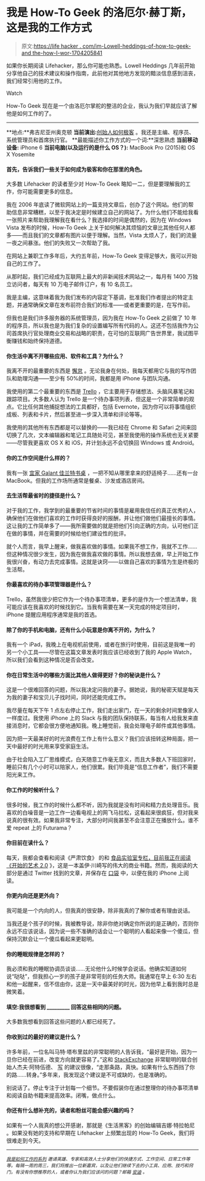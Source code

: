 # 我是 How-To Geek 的洛厄尔·赫丁斯，这是我的工作方式

> 原文:[https://life hacker . com/im-Lowell-heddings-of-how-to-geek-and the-how-I-wor-1704205841](https://lifehacker.com/im-lowell-heddings-of-how-to-geek-and-this-is-how-i-wor-1704205841)

如果你长期阅读 Lifehacker，那么你可能也熟悉。Lowell Heddings 几年前开始分享他自己的技术建议和操作指南，此前他对其他地方发现的黯淡信息感到沮丧，我们经常引用他的工作。

Watch

How-To Geek 现在是一个由洛厄尔掌舵的整洁的企业，我认为我们早就应该了解他是如何工作的了。

* * *

**地点:**弗吉尼亚州奥克顿
**当前演出:**[创始人如何极客](http://www.howtogeek.com/) 。我还是主编、程序员、系统管理员和首席执行官。
**最能描述你工作方式的一个词:**深思熟虑
**当前移动设备:** iPhone 6
**当前电脑(以及运行的是什么 OS？):** MacBook Pro (2015)和 OS X Yosemite

#### 首先，告诉我们一些关于如何成为极客和你在那里的角色。

大多数 Lifehacker 的读者至少对 How-To Geek 略知一二，但是要理解我的工作，你可能需要更多的信息。

我在 2006 年底读了微软网站上的一篇支持文章后，创办了这个网站。他们的帮助信息非常糟糕，以至于我决定是时候建立自己的网站了。为什么他们不能给我看一张照片来帮助我理解我在看什么？我选择的时间是偶然的，因为在 Windows Vista 发布的时候，How-To Geek 上关于如何解决其烦恼的文章比其他任何人都多——而且我们的文章都有图片以便于理解。当然，Vista 太烦人了，我们的流量一夜之间暴涨。他们的失败又一次帮助了我。

在网站上兼职工作多年后，大约五年前，How-To Geek 变得足够大，我可以开始自己的工作了。

从那时起，我们已经成为互联网上最大的非新闻技术网站之一，每月有 1400 万独立访问者，每天有 10 万电子邮件订户，有 10 名员工。

我是主编，这意味着我为我们发布的内容定下基调，批准我们作者提出的特定主题，并通常确保文章在发布前符合我们的标准——或者更重要的是，在写作前。

但我也是我们许多服务器的系统管理员，因为我在 How-To Geek 之前做了 10 年的程序员，所以我也是为我们复杂的设置编写所有代码的人。这还不包括我作为公司首席执行官处理商业交易和战略的职责，在可怕的互联网广告世界里，我试图平衡赚钱和始终保持道德。

#### 你生活中离不开哪些应用、软件和工具？为什么？

我离不开的最重要的东西是 [懈怠](https://slack.com/) 。无论我身在何处，我每天都用它与我的写作团队和助理沟通——至少有 50%的时间，我都是用 iPhone 与团队沟通。

我使用的第二个最重要的东西是 [Trello](https://trello.com/) ，它主要用于存储想法、头脑风暴笔记和跟踪项目。大多数人认为 Trello 是一个待办事项列表，但这是一个非常简单的观点。它比任何其他捕捉想法的工具都好，包括 Evernote，因为你可以将事情组织成板、列表和卡片，然后甚至进一步深入清单和评论等等。

我使用的其他所有东西都是可以替换的——我已经在 Chrome 和 Safari 之间来回切换了几次，文本编辑器和笔记工具随处可见，甚至我使用的操作系统也无关紧要——尽管我更喜欢 OS X 和 iOS，并计划永远不会切换回 Windows 或 Android。

#### 你的工作空间是什么样的？

我有一张 [宜家 Galant 佳兰特书桌](http://www.ikea.com/us/en/catalog/products/S59860229/) ，一把不知从哪里拿来的舒适椅子……还有一台 MacBook。但我的工作场所通常是餐桌、沙发或酒店房间。

#### 去生活帮最省时的捷径是什么？

对于我的工作，我学到的最重要的节省时间的事情是雇用我信任的真正优秀的人，确保他们在做他们喜欢的工作时获得良好的报酬，并让他们做他们最擅长的事情。这让我的工作简单多了——我所需要做的就是把他们引向正确的方向，认可他们正在做的事情，并在需要的时候给他们建设性的批评。

就个人而言，我早上醒来，做我喜欢做的事情。如果我不想工作，我就不工作……但这种情况很少发生，因为我在做我喜欢做的事情。所以我想去做，早上开始工作我很兴奋，有动力去完成事情。这就是诀窍——以做自己喜欢的事情为生是终极的生活帮。

#### 你最喜欢的待办事项管理器是什么？

Trello，虽然我很少把它作为一个待办事项清单，更多的是作为一个想法清单，我可能应该在我喜欢的时候找到它。当我有需要在某一天完成的特定项目时，iPhone 提醒应用程序通常是我的首选。

#### 除了你的手机和电脑，还有什么小玩意是你离不开的，为什么？

我有一个 iPad，我晚上在电视机前使用，或者在旅行时使用，目前这是我唯一的另一个小工具——尽管在这篇文章发表时我应该已经收到了我的 Apple Watch，所以我们会看到这种情况是否会改变。

#### 你在日常生活中的哪些方面比其他人做得更好？你的秘诀是什么？

这是一个很难回答的问题，所以我决定问我的妻子。据她说，我的秘密天赋是每天为我的妻子和宝贝儿子找时间，同时还能完成工作。

我尽量在每天下午 1 点左右停止工作，我们走出家门，在一天的剩余时间里像家人一样度过。我使用 iPhone 上的 Slack 与我的团队保持联系，每当有人给我发来直接消息时，它都会很方便地通知我。晚上睡觉前，我会处理电子邮件或其他事情。

因为把一天最美好的时光浪费在工作上有什么意义？我们应该扭转这种局面，把一天中最好的时光用来享受家庭生活。

由于社会陷入工厂思维模式，白天随意工作毫无意义，而且大多数人下班回家时，睡前只有几个小时可以陪家人，他们很累。我们毕竟是“信息工作者”，我们不需要阳光来工作。

#### 你工作的时候听什么？

很多时候，我工作的时候什么都不听，因为我就是没有时间和精力去处理音乐。我喜欢的白噪音是一边工作一边看电视上的网飞马拉松，这看起来很疯狂，但对我来说真的很有效。如果我非常专注，大部分时间我甚至不会注意正在播放什么。谁不爱 repeat 上的 Futurama？

#### 你目前在读什么？

每天，我都会查看和阅读《严肃饮食》 的和 [食品实验室专栏，目前我正在阅读《开始的艺术 2.0](http://www.seriouseats.com/the-food-lab) 》，这是一本盖伊·川崎写的伟大的商业书籍。然而，我阅读的大部分是通过 Twitter 找到的文章，并保存在 [口袋](https://getpocket.com/) 中，以便在我的 iPhone 上阅读。

#### 你更内向还是更外向？

我可能是一个内向的人，但我真的很安静，除非我真的了解你或者有理由说话。

当我还是个孩子的时候，我被教导说，除非你绝对确定你所说的是正确的，否则你永远不应该说话，因为说一些不准确的话会让一个聪明的人看起来像一个傻瓜，但保持沉默会让一个傻瓜看起来更聪明。

#### 你的睡眠规律是怎样的？

我必须和我的睡眠协调员谈谈……无论他什么时候学会说话。他确实知道如何说“哒哒”，但我担心一岁的孩子是非常苛刻的任务大师。我通常在早上 6:30 左右和他一起醒来，信不信由你，这是一天中最美好的时光，因为他早上看到我时总是微笑着。

#### 填空:我很想看到 _________ 回答这些相同的问题。

大多数我想看到回答这些问题的人都已经死了。

#### 你收到过的最好的建议是什么？

许多年前，一位名叫马特·塔布里兹的非常聪明的人告诉我，“最好是开始，因为一旦你已经在前进，改变方向就更容易了。”这和 [StackExchange](http://stackexchange.com/) 非常聪明的联合创始人杰夫·阿特伍德、 [写](http://blog.codinghorror.com/go-that-way-really-fast/) 的建议很像，“走那条路，真快。如果有什么东西挡了你的路……转身。”多年来，我发现这个建议是不可或缺的，也是准确的。

别说话了。停止专注于计划每一个细节。不要假装你在通过整理你的待办事项清单和阅读自助书籍来提高效率。闭嘴，做点什么。

#### 你还有什么想补充的，读者和粉丝可能会感兴趣的吗？

如果有一个人我真的想公开感谢，那就是《生活黑客》的创始编辑吉娜·特拉帕尼 。如果没有她的支持和早期在 Lifehacker 上频繁出现的 How-To Geek，我们将很难走到今天。

* * *

<small></small>*[<small>*我是如何工作的系列*</small>](http://lifehacker.com/how-i-work/) <small>*邀请英雄、专家和高效人士分享他们的快捷方式、工作空间、日常工作等等。每隔一周的周三，我们将推出一位新嘉宾，以及让他们继续下去的小工具、应用、技巧和窍门。有没有你想推荐的人，或者你认为我们应该问的问题？邮箱*</small> [<small>*安迪*</small>](mailto:andy@lifehacker.com) <small>*。*</small>*